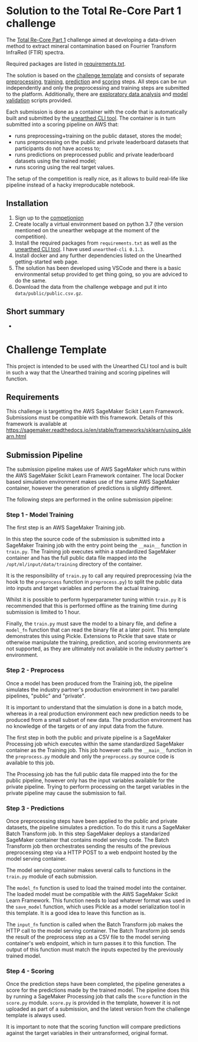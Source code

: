 # Solution to the Total Re-Core Part 1 challenge

The [Total Re-Core Part 1](https://unearthed.solutions/u/competitions/100/) challenge aimed at developing a data-driven method to extract
mineral contamination based on Fourrier Transform InfraRed (FTIR) spectra.

Required packages are listed in [requirements.txt](requirements.txt).

The solution is based on the [challenge template](#challenge-template) and consists of separate
[preprocessing](preprocess.py), [training](train.py), [prediction](predict.py) and [scoring](score.py) steps.
All steps can be run independently and only the preprocessing and training steps are submitted to the platform.
Additionally, there are [exploratory data analysis](eda.py) and [model validation](val.py) scripts provided.

Each submission is done as a container with the code that is automatically built and submitted by the
[unearthed CLI tool](https://unearthed.solutions/u/docs/getting-started).
The container is in turn submitted into a scoring pipeline  on AWS that:

- runs preprocessing+training on the public dataset, stores the model;
- runs preprocessing on the public and private leaderboard datasets that participants do not have access to;
- runs predictions on preprocessed public and private leaderboard datasets using the trained model;
- runs scoring using the real target values.

The setup of the competition is really nice, as it allows to build real-life like pipeline instead of a hacky irreproducable notebook.

## Installation

1. Sign up to the [competionion](https://unearthed.solutions/u/competitions/100/description)
2. Create locally a virtual environment based on python 3.7 (the version mentioned on the unearther webpage at the moment of the competition).
3. Install the required packages from `requirements.txt` as well as the [unearthed CLI tool](https://unearthed.solutions/u/docs/getting-started).
I have used `unearthed-cli 0.1.3`.
4. Install docker and any further dependencies listed on the Unearthed getting-started web page.
5. The solution has been developed using VSCode and there is a basic environmental setup provided to get thing going,
so you are adviced to do the same.
6. Download the data from the challenge webpage and put it into `data/public/public.csv.gz`.

## Short summary

- 

# Challenge Template

This project is intended to be used with the Unearthed CLI tool and is built in such a way that the Unearthed training and scoring pipelines will function.

## Requirements

This challenge is targetting the AWS SageMaker Scikit Learn Framework. Submissions must be compatible with this framework.
Details of this framework is available at https://sagemaker.readthedocs.io/en/stable/frameworks/sklearn/using_sklearn.html

## Submission Pipeline

The submission pipeline makes use of AWS SageMaker which runs within the AWS SageMaker Scikit Learn Framework container. The local Docker based simulation environment makes use of the same AWS SageMaker container, however the generation of predictions is slightly different.

The following steps are performed in the online submission pipeline:

### Step 1 - Model Training

The first step is an AWS SageMaker Training job.

In this step the source code of the submission is submitted into a SageMaker Training job with the entry point being the `__main__` function in `train.py`. The Training job executes within a standardized SageMaker container and has the full public data file mapped into the `/opt/ml/input/data/training` directory of the container.

It is the responsibility of `train.py` to call any required preprocessing (via the hook to the `preprocess` function in `preprocess.py`) to split the public data into inputs and target variables and perform the actual training.

Whilst it is possible to perform hyperparameter tuning within `train.py` it is recommended that this is performed offline as the training time during submission is limited to 1 hour.

Finally, the `train.py` must save the model to a binary file, and define a `model_fn` function that can read the binary file at a later point. This template demonstrates this using Pickle. Extensions to Pickle that save state or otherwise manipulate the training, prediction, and scoring environments are not supported, as they are ultimately not available in the industry partner's environment.

### Step 2 - Preprocess

Once a model has been produced from the Training job, the pipeline simulates the industry partner's production environment in two parallel pipelines, "public" and "private".

It is important to understand that the simulation is done in a batch mode, whereas in a real production environment each new prediction needs to be produced from a small subset of new data. The production environment has no knowledge of the targets or of any input data from the future.

The first step in both the public and private pipeline is a SageMaker Processing job which executes within the same standardized SageMaker container as the Training job. This job however calls the `__main__` function in the `preprocess.py` module and only the `preprocess.py` source code is available to this job.

The Processing job has the full public data file mapped into the for the public pipeline, however only has the input variables available for the private pipeline. Trying to perform processing on the target variables in the private pipeline may cause the submission to fail.

### Step 3 - Predictions

Once preprocessing steps have been applied to the public and private datasets, the pipeline simulates a prediction. To do this it runs a SageMaker Batch Transform job. In this step SageMaker deploys a standarized SageMaker container that contains model serving code. The Batch Transform job then orchestrates sending the results of the previous preprocessing step via a HTTP POST to a web endpoint hosted by the model serving container.

The model serving container makes several calls to functions in the `train.py` module of each submission.

The `model_fn` function is used to load the trained model into the container. The loaded model must be compatible with the AWS SageMaker Scikit Learn Framework. This function needs to load whatever format was used in the `save_model` function, which uses Pickle as a model serialization tool in this template. It is a good idea to leave this function as is.

The `input_fn` function is called when the Batch Transform job makes the HTTP call to the model serving container. The Batch Transform job sends the result of the preprocess step as a CSV file to the model serving container's web endpoint, which in turn passes it to this function. The output of this function must match the inputs expected by the previously trained model.

### Step 4 - Scoring

Once the prediction steps have been completed, the pipeline generates a score for the predictions made by the trained model. The pipeline does this by running a SageMaker Processing job that calls the `score` function in the `score.py` module. `score.py` is provided in the template, however it is not uploaded as part of a submission, and the latest version from the challenge template is always used.

It is important to note that the scoring function will compare predictions against the target variables in their untransformed, original format.
